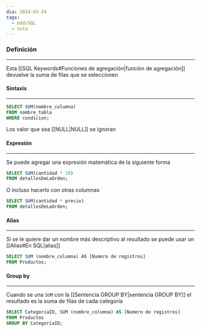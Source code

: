 ```yaml
---
dia: 2024-03-24
tags:
  - bdd/SQL
  - nota
---
```

### Definición
---
Esta [[SQL Keywords#Funciones de agregación|función de agregación]] devuelve la suma de filas que se seleccionen

#### Sintaxis
---
```SQL 
SELECT SUM(nombre_columna)
FROM nombre_tabla
WHERE condicion;
```

Los valor que sea [[NULL|NULL]] se ignoran

#### Expresión
---
Se puede agregar una expresión matemática de la siguiente forma

```SQL 
SELECT SUM(cantidad * 10)
FROM detallesDeLaOrden;
```

O incluso hacerlo con otras columnas

```SQL 
SELECT SUM(cantidad * precio)
FROM detallesDeLaOrden;
```

#### Alias
---
Si se le quiere dar un nombre más descriptivo al resultado se puede usar un [[Alias#En SQL|alias]] 

```SQL
SELECT SUM (nombre_columna) AS [Numero de registros]
FROM Productos;
```

#### Group by
---
Cuando se una `SUM` con la [[Sentencia GROUP BY|sentencia GROUP BY]] el resultado es la suma de filas de cada categoría

```SQL
SELECT CategoriaID, SUM (nombre_columna) AS [Numero de registros]
FROM Productos
GROUP BY CategoriaID;
```

